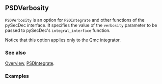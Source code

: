 ## PSDVerbosity

`PSDVerbosity` is an option for `PSDIntegrate` and other functions of the pySecDec interface. It specifies the value of the `verbosity` parameter to be passed to pySecDec's `integral_interface` function.

Notice that this option applies only to the Qmc integrator.

### See also

[Overview](Extra/FeynHelpers.md), [PSDIntegrate](PSDIntegrate.md).

### Examples